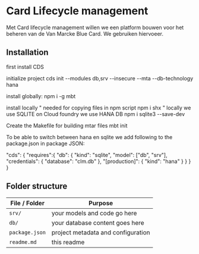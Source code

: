 # Card Lifecycle management

Met Card lifecycle management willen we een platform bouwen voor het beheren van de Van Marcke Blue Card.
We gebruiken hiervoeer.

## Installation

first install CDS

initialize project
cds init --modules db,srv --insecure --mta --db-technology hana

install globally:
npm i -g mbt

install locally
" needed for copying files in npm script
npm i shx
" locally we use SQLITE on Cloud foundry we use HANA DB
npm i sqlite3 --save-dev

Create the Makefile for building mtar files
mbt init

To be able to switch between hana en sqlite we add following to the package.json
in package JSON:

"cds": {
	"requires":{
		"db": {
			"kind": "sqlite",
			"model": ["db", "srv"],
			"credentials": {
				"database": "clm.db"
			},
			"[production]": {
				"kind": "hana"
			}
		}
	}
}



## Folder structure

File / Folder | Purpose
---------|----------
`srv/` | your models and code go here
`db/` | your database content goes here
`package.json` | project metadata and configuration
`readme.md` | this readme


